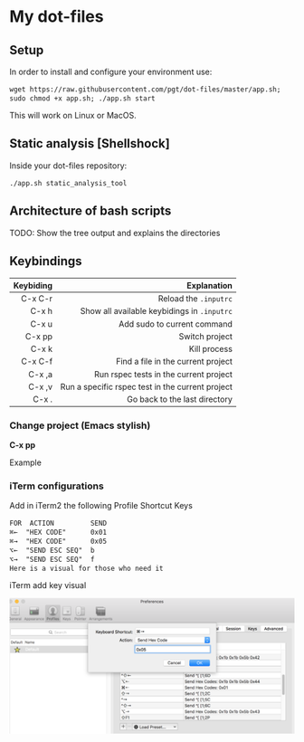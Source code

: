 # My dot-files

## Setup

In order to install and configure your environment use:

```
wget https://raw.githubusercontent.com/pgt/dot-files/master/app.sh; sudo chmod +x app.sh; ./app.sh start
```

This will work on Linux or MacOS.

## Static analysis [Shellshock]

Inside your dot-files repository:

```
./app.sh static_analysis_tool
```

## Architecture of bash scripts

TODO: Show the tree output and explains the directories

## Keybindings

| Keybiding        | Explanation                                      |
| ----------------:| ------------------------------------------------:|
| C-x C-r          | Reload the `.inputrc`                            |
| C-x h            | Show all available keybidings in `.inputrc`      |
| C-x u            | Add sudo to current command                      |
| C-x pp           | Switch project                                   |
| C-x k            | Kill process                                     |
| C-x C-f          | Find a file in the current project               |
| C-x ,a           | Run rspec tests in the current project           |
| C-x ,v           | Run a specific rspec test in the current project |
| C-x  .           | Go back to the last directory                    |


### Change project (Emacs stylish)

**C-x pp**

Example

### iTerm configurations

Add in iTerm2 the following Profile Shortcut Keys

```
FOR  ACTION         SEND
⌘←  "HEX CODE"      0x01
⌘→  "HEX CODE"      0x05
⌥←  "SEND ESC SEQ"  b
⌥→  "SEND ESC SEQ"  f
Here is a visual for those who need it
```

iTerm add key visual

![](/readme/iterm-configs.png)
